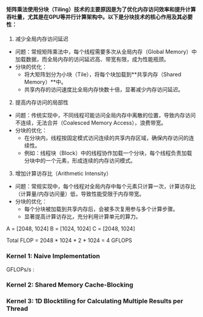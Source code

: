 #### 矩阵乘法使用分块（Tiling）技术的主要原因是为了优化内存访问效率和提升计算吞吐量，尤其是在GPU等并行计算架构中。以下是分块技术的核心作用及其必要性：

1. 减少全局内存访问延迟
- 问题：常规矩阵乘法中，每个线程需要多次从全局内存（Global Memory）中加载数据，而全局内存的访问延迟高、带宽有限，成为性能瓶颈。
- 分块的优化：
    - 将大矩阵划分为小块（Tile），将每个块加载到**共享内存（Shared Memory）**中。
    - 共享内存的访问速度比全局内存快数十倍，显著减少内存访问延迟。

2. 提高内存访问的局部性
- 问题：传统实现中，不同线程可能访问全局内存中离散的位置，导致内存访问不连续，无法合并（Coalesced Memory Access），浪费带宽。
- 分块的优化：
    - 在分块内，线程按固定模式访问连续的共享内存区域，确保内存访问的连续性。
    - 例如：线程块（Block）中的线程协作加载一个分块，每个线程负责加载分块中的一个元素，形成连续的内存访问模式。

3. 增加计算访存比（Arithmetic Intensity）
- 问题：常规实现中，每个线程对全局内存中每个元素只计算一次，计算访存比（计算量/内存访问量）低，导致性能受限于内存带宽。
- 分块的优化：
    - 每个分块被加载到共享内存后，会被多次复用参与多个计算步骤。
    - 显著提高计算访存比，充分利用计算单元的算力。


A = [2048, 1024]
B = [1024, 1024]
C = [2048, 1024]

Total FLOP = 2048 * 1024 * 2 * 1024 = 4 GFLOPS

### Kernel 1: Naive Implementation
GFLOPs/s : 


### Kernel 2: Shared Memory Cache-Blocking


### Kernel 3: 1D Blocktiling for Calculating Multiple Results per Thread